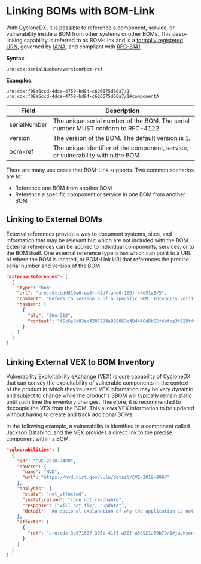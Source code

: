 # Linking BOMs with BOM-Link
With CycloneDX, it is possible to reference a component, service, or vulnerability inside a BOM from other systems or
other BOMs. This deep-linking capability is referred to as BOM-Link and is a
[formally registered URN](https://www.iana.org/assignments/urn-formal/cdx), governed by [IANA](https://www.iana.org),
and compliant with [RFC-8141](https://www.rfc-editor.org/rfc/rfc8141.html).

**Syntax**:
```
urn:cdx:serialNumber/version#bom-ref
```

**Examples**:
```
urn:cdx:f08a6ccd-4dce-4759-bd84-c626675d60a7/1
urn:cdx:f08a6ccd-4dce-4759-bd84-c626675d60a7/1#componentA
```

| Field        | Description                                                                       |
| ------------ | --------------------------------------------------------------------------------- |
| serialNumber | The unique serial number of the BOM. The serial number MUST conform to RFC-4122.  |
| version      | The version of the BOM. The default version is `1`.                               |
| bom-ref      | The unique identifier of the component, service, or vulnerability within the BOM. |

There are many use cases that BOM-Link supports. Two common scenarios are to:
* Reference one BOM from another BOM
* Reference a specific component or service in one BOM from another BOM

## Linking to External BOMs
External references provide a way to document systems, sites, and information that may be relevant but which are not
included with the BOM. External references can be applied to individual components, services, or to the BOM itself.
One external reference type is `bom` which can point to a URL of where the BOM is located, or BOM-Link URI that
references the precise serial number and version of the BOM.

```json
"externalReferences": [
  {
    "type": "bom",
    "url": "urn:cdx:bdd819e6-ee8f-42d7-a4d0-166ff44d51e8/5",
    "comment": "Refers to version 5 of a specific BOM. Integrity verification should be performed to ensure the BOM has not been tampered with.",
    "hashes": [
      {
        "alg": "SHA-512",
        "content": "45c6e3d03ec4207234e926063c484446d8b55f4bfce3f929f44cbc2320565290cc4b71de70c1d983792c6d63504f47f6b94513d09847dbae69c8f7cdd51ce980"
      }
    ]
  }
]
```

## Linking External VEX to BOM Inventory
Vulnerability Exploitability eXchange (VEX) is core capability of CycloneDX that can convey the exploitability of 
vulnerable components in the context of the product in which they're used. VEX information may be very dynamic and
subject to change while the product's SBOM will typically remain static until such time the inventory changes.
Therefore, it is recommended to decouple the VEX from the BOM. This allows VEX information to be updated without having 
to create and track additional BOMs.

In the following example, a vulnerability is identified in a component called Jackson Databind, and the VEX provides a
direct link to the precise component within a BOM.

```json
"vulnerabilities": [
  {
    "id": "CVE-2018-7489",
    "source": {
      "name": "NVD",
      "url": "https://nvd.nist.gov/vuln/detail/CVE-2019-9997"
    },
    "analysis": {
      "state": "not_affected",
      "justification": "code_not_reachable",
      "response": ["will_not_fix", "update"],
      "detail": "An optional explanation of why the application is not affected by the vulnerable component."
    },
    "affects": [
      {
        "ref": "urn:cdx:3e671687-395b-41f5-a30f-a58921a69b79/1#jackson-databind-2.8.0"
      }
    ]
  }
]
```

<div style="page-break-after: always; visibility: hidden">
\newpage
</div>